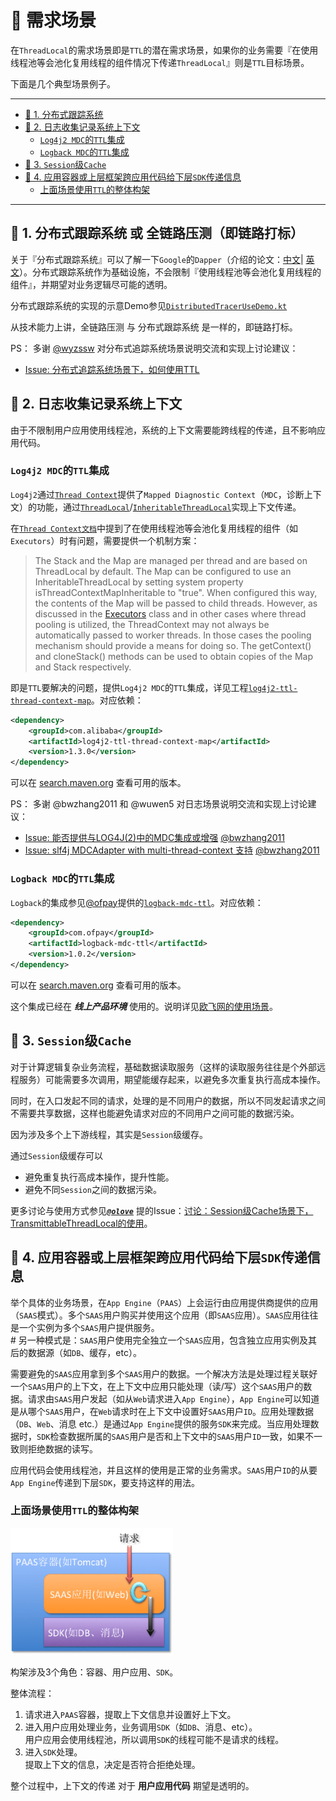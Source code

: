 # 🎨 需求场景

在`ThreadLocal`的需求场景即是`TTL`的潜在需求场景，如果你的业务需要『在使用线程池等会池化复用线程的组件情况下传递`ThreadLocal`』则是`TTL`目标场景。

下面是几个典型场景例子。

-------------------------------

<!-- START doctoc generated TOC please keep comment here to allow auto update -->
<!-- DON'T EDIT THIS SECTION, INSTEAD RE-RUN doctoc TO UPDATE -->


- [🔎 1. 分布式跟踪系统](#-1-%E5%88%86%E5%B8%83%E5%BC%8F%E8%B7%9F%E8%B8%AA%E7%B3%BB%E7%BB%9F)
- [🌵 2. 日志收集记录系统上下文](#-2-%E6%97%A5%E5%BF%97%E6%94%B6%E9%9B%86%E8%AE%B0%E5%BD%95%E7%B3%BB%E7%BB%9F%E4%B8%8A%E4%B8%8B%E6%96%87)
    - [`Log4j2 MDC`的`TTL`集成](#log4j2-mdc%E7%9A%84ttl%E9%9B%86%E6%88%90)
    - [`Logback MDC`的`TTL`集成](#logback-mdc%E7%9A%84ttl%E9%9B%86%E6%88%90)
- [👜 3. `Session`级`Cache`](#-3-session%E7%BA%A7cache)
- [🛁 4. 应用容器或上层框架跨应用代码给下层`SDK`传递信息](#-4-%E5%BA%94%E7%94%A8%E5%AE%B9%E5%99%A8%E6%88%96%E4%B8%8A%E5%B1%82%E6%A1%86%E6%9E%B6%E8%B7%A8%E5%BA%94%E7%94%A8%E4%BB%A3%E7%A0%81%E7%BB%99%E4%B8%8B%E5%B1%82sdk%E4%BC%A0%E9%80%92%E4%BF%A1%E6%81%AF)
    - [上面场景使用`TTL`的整体构架](#%E4%B8%8A%E9%9D%A2%E5%9C%BA%E6%99%AF%E4%BD%BF%E7%94%A8ttl%E7%9A%84%E6%95%B4%E4%BD%93%E6%9E%84%E6%9E%B6)

<!-- END doctoc generated TOC please keep comment here to allow auto update -->

-------------------------------

## 🔎 1. 分布式跟踪系统 或 全链路压测（即链路打标）

关于『分布式跟踪系统』可以了解一下`Google`的`Dapper`（介绍的论文：[中文](http://bigbully.github.io/Dapper-translation/)| [英文](http://research.google.com/pubs/pub36356.html)）。分布式跟踪系统作为基础设施，不会限制『使用线程池等会池化复用线程的组件』，并期望对业务逻辑尽可能的透明。

分布式跟踪系统的实现的示意Demo参见[`DistributedTracerUseDemo.kt`](../src/test/java/com/alibaba/demo/distributed_tracer/refcount/DistributedTracerUseDemo.kt)

从技术能力上讲，全链路压测 与 分布式跟踪系统 是一样的，即链路打标。

PS： 多谢 [@wyzssw](https://github.com/https://github.com/wyzssw) 对分布式追踪系统场景说明交流和实现上讨论建议：

- [Issue: 分布式追踪系统场景下，如何使用TTL](https://github.com/alibaba/transmittable-thread-local/issues/53)

## 🌵 2. 日志收集记录系统上下文

由于不限制用户应用使用线程池，系统的上下文需要能跨线程的传递，且不影响应用代码。

### `Log4j2 MDC`的`TTL`集成

`Log4j2`通过[`Thread Context`](https://logging.apache.org/log4j/2.x/manual/thread-context.html)提供了`Mapped Diagnostic Context`（`MDC`，诊断上下文）的功能，通过[`ThreadLocal`](https://docs.oracle.com/javase/10/docs/api/java/lang/ThreadLocal.html)/[`InheritableThreadLocal`](https://docs.oracle.com/javase/10/docs/api/java/lang/InheritableThreadLocal.html)实现上下文传递。

在[`Thread Context文档`](https://logging.apache.org/log4j/2.x/manual/thread-context.html)中提到了在使用线程池等会池化复用线程的组件（如`Executors`）时有问题，需要提供一个机制方案：

> The Stack and the Map are managed per thread and are based on ThreadLocal by default. The Map can be configured to use an InheritableThreadLocal by setting system property isThreadContextMapInheritable to "true". When configured this way, the contents of the Map will be passed to child threads. However, as discussed in the [Executors](https://docs.oracle.com/javase/10/docs/api/java/util/concurrent/Executors.html#privilegedThreadFactory%28%29) class and in other cases where thread pooling is utilized, the ThreadContext may not always be automatically passed to worker threads. In those cases the pooling mechanism should provide a means for doing so. The getContext() and cloneStack() methods can be used to obtain copies of the Map and Stack respectively.

即是`TTL`要解决的问题，提供`Log4j2 MDC`的`TTL`集成，详见工程[`log4j2-ttl-thread-context-map`](https://github.com/oldratlee/log4j2-ttl-thread-context-map)。对应依赖：

```xml
<dependency>
    <groupId>com.alibaba</groupId>
    <artifactId>log4j2-ttl-thread-context-map</artifactId>
    <version>1.3.0</version>
</dependency>
```

可以在 [search.maven.org](https://search.maven.org/search?q=g:com.alibaba%20AND%20a:log4j2-ttl-thread-context-map&core=gav) 查看可用的版本。

PS： 多谢 @bwzhang2011 和 @wuwen5 对日志场景说明交流和实现上讨论建议：

- [Issue: 能否提供与LOG4J(2)中的MDC集成或增强](https://github.com/alibaba/transmittable-thread-local/issues/49)  [@bwzhang2011](https://github.com/bwzhang2011)
- [Issue: slf4j MDCAdapter with multi-thread-context 支持](https://github.com/alibaba/transmittable-thread-local/issues/51)  [@bwzhang2011](https://github.com/bwzhang2011)

### `Logback MDC`的`TTL`集成

`Logback`的集成参见[@ofpay](https://github.com/ofpay)提供的[`logback-mdc-ttl`](https://github.com/ofpay/logback-mdc-ttl)。对应依赖：

```xml
<dependency>
    <groupId>com.ofpay</groupId>
    <artifactId>logback-mdc-ttl</artifactId>
    <version>1.0.2</version>
</dependency>
```

可以在 [search.maven.org](https://search.maven.org/search?q=g:com.ofpay%20AND%20a:logback-mdc-ttl&core=gav) 查看可用的版本。

这个集成已经在 **_线上产品环境_** 使用的。说明详见[欧飞网的使用场景](https://github.com/alibaba/transmittable-thread-local/issues/73#issuecomment-300665308)。

## 👜 3. `Session`级`Cache`

对于计算逻辑复杂业务流程，基础数据读取服务（这样的读取服务往往是个外部远程服务）可能需要多次调用，期望能缓存起来，以避免多次重复执行高成本操作。

同时，在入口发起不同的请求，处理的是不同用户的数据，所以不同发起请求之间不需要共享数据，这样也能避免请求对应的不同用户之间可能的数据污染。

因为涉及多个上下游线程，其实是`Session`级缓存。

通过`Session`级缓存可以

- 避免重复执行高成本操作，提升性能。
- 避免不同`Session`之间的数据污染。

更多讨论与使用方式参见[**_`@olove`_**](https://github.com/olove) 提的Issue：[讨论：Session级Cache场景下，TransmittableThreadLocal的使用](https://github.com/alibaba/transmittable-thread-local/issues/122)。

## 🛁 4. 应用容器或上层框架跨应用代码给下层`SDK`传递信息

举个具体的业务场景，在`App Engine`（`PAAS`）上会运行由应用提供商提供的应用（`SAAS`模式）。多个`SAAS`用户购买并使用这个应用（即`SAAS`应用）。`SAAS`应用往往是一个实例为多个`SAAS`用户提供服务。  
\# 另一种模式是：`SAAS`用户使用完全独立一个`SAAS`应用，包含独立应用实例及其后的数据源（如`DB`、缓存，etc）。

需要避免的`SAAS`应用拿到多个`SAAS`用户的数据。一个解决方法是处理过程关联好一个`SAAS`用户的上下文，在上下文中应用只能处理（读/写）这个`SAAS`用户的数据。请求由`SAAS`用户发起（如从`Web`请求进入`App Engine`），`App Engine`可以知道是从哪个`SAAS`用户，在`Web`请求时在上下文中设置好`SAAS`用户`ID`。应用处理数据（`DB`、`Web`、消息 etc.）是通过`App Engine`提供的服务`SDK`来完成。当应用处理数据时，`SDK`检查数据所属的`SAAS`用户是否和上下文中的`SAAS`用户`ID`一致，如果不一致则拒绝数据的读写。

应用代码会使用线程池，并且这样的使用是正常的业务需求。`SAAS`用户`ID`的从要`App Engine`传递到下层`SDK`，要支持这样的用法。

### 上面场景使用`TTL`的整体构架

<img src="scenario-framework-sdk-arch.png" alt="构架图" width="260" />

构架涉及3个角色：容器、用户应用、`SDK`。

整体流程：

1. 请求进入`PAAS`容器，提取上下文信息并设置好上下文。
2. 进入用户应用处理业务，业务调用`SDK`（如`DB`、消息、etc）。  
    用户应用会使用线程池，所以调用`SDK`的线程可能不是请求的线程。
3. 进入`SDK`处理。  
    提取上下文的信息，决定是否符合拒绝处理。

整个过程中，上下文的传递 对于 **用户应用代码** 期望是透明的。
